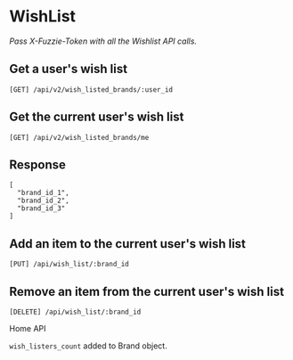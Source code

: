 WishList
========

*Pass X-Fuzzie-Token with all the Wishlist API calls.*

Get a user's wish list
----------------------

```
[GET] /api/v2/wish_listed_brands/:user_id
```

Get the current user's wish list
--------------------------------

```
[GET] /api/v2/wish_listed_brands/me
```

Response
--------

```
[
  "brand_id_1",
  "brand_id_2",
  "brand_id_3"
]
```


Add an item to the current user's wish list
-------------------------------------------

```
[PUT] /api/wish_list/:brand_id
```

Remove an item from the current user's wish list
------------------------------------------------

```
[DELETE] /api/wish_list/:brand_id
```

Home API

`wish_listers_count` added to Brand object.
